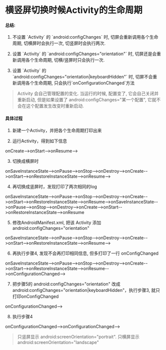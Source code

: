 # 横竖屏切换时候Activity的生命周期

#### 总结:

1. 不设置 \`Activity\` 的 \`android:configChanges\` 时, 切屏会重新调用各个生命周期, 切横屏时会执行一次, 切竖屏时会执行两次.

2. 设置 \`Activity\` 的 \`android:configChanges="orientation"\` 时, 切屏还是会重新调用各个生命周期, 切横\/竖屏时只会执行一次.

3. 设置 \`Activity\` 的 \`android:configChanges="orientation\|keyboardHidden"\` 时, 切屏不会重新调用各个生命周期, 只会执行\`onConfigurationChanged\`方法


> Activity 会自己管理配置的变化. 当运行的时候, 配置变了, 它会自己关闭并重新启动, 但是如果设置了 android:configChanges="某一个配置", 它就不会在这个配置发生改变时重新启动.

#### 具体过程

1. 新建一个Activity，并把各个生命周期打印出来

2. 运行Activity，得到如下信息

  onCreate--&gt;onStart--&gt;onResume--&gt;

3. 切换成横屏时

  onSaveInstanceState--&gt;onPause--&gt;onStop--&gt;onDestroy--&gt;onCreate--&gt;onStart--&gt;onRestoreInstanceState--&gt;onResume--&gt;

4. 再切换成竖屏时，发现打印了两次相同的log

  onSaveInstanceState--&gt;onPause--&gt;onStop--&gt;onDestroy--&gt;onCreate--&gt;onStart--&gt;onRestoreInstanceState--&gt;onResume--&gt;onSaveInstanceState--&gt;onPause--&gt;onStop--&gt;onDestroy--&gt;onCreate--&gt;onStart--&gt;onRestoreInstanceState--&gt;onResume

5. 修改AndroidManifest.xml, 把该 Activity 添加 android:configChanges="orientation"

  onSaveInstanceState--&gt;onPause--&gt;onStop--&gt;onDestroy--&gt;onCreate--&gt;onStart--&gt;onRestoreInstanceState--&gt;onResume--&gt;

6. 再执行步骤4, 发现不会再打印相同信息, 但多打印了一行 onConfigChanged

  onSaveInstanceState--&gt;onPause--&gt;onStop--&gt;onDestroy--&gt;onCreate--&gt;onStart--&gt;onRestoreInstanceState--&gt;onResume--&gt;onConfigurationChanged--&gt;

7. 把步骤5的 android:configChanges="orientation" 改成 android:configChanges="orientation\|keyboardHidden"，执行步骤3, 就只打印onConfigChanged

  onConfigurationChanged--&gt;

8. 执行步骤4

  onConfigurationChanged--&gt;onConfigurationChanged--&gt;


> 只竖屏显示 android:screenOrientation="portrait". 只横屏显示 android:screenOrientation="landscape"

